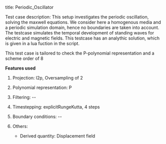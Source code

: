 title: Periodic_Oscillator

Test case description: This setup investigates the periodic oscillation, solving the maxwell equations. We consider here a homogenous media and a periodic simulation domain, hence no boundaries are taken into account. The testcase simulates the temporal development of standing waves for electric and magnetic fields. This testcase has an analythic solution, which is given in a lua fuction in the script.

This test case is tailored to check the P-polynomial representation and a scheme order of 8

**Features used**

1. Projection: l2p, Oversampling of 2

2. Polynomial representation: P

3. Filtering: -- 

4. Timestepping: explicitRungeKutta, 4 steps 

5. Boundary conditions: --  

6. Others: 
   - Derived quantity: Displacement field
